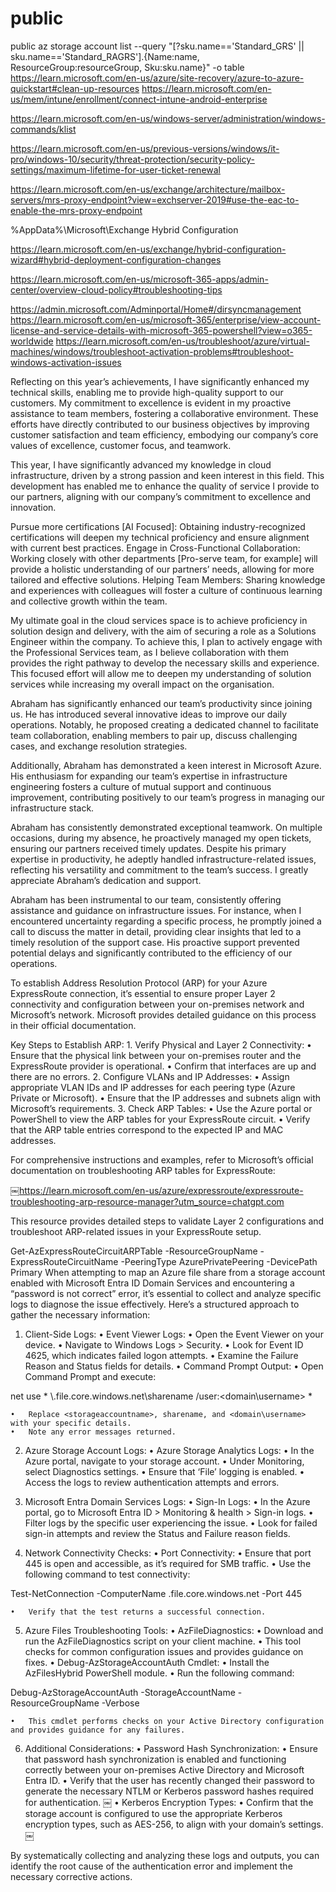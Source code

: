 # public
public
az storage account list --query "[?sku.name=='Standard_GRS' || sku.name=='Standard_RAGRS'].{Name:name, ResourceGroup:resourceGroup, Sku:sku.name}" -o table
https://learn.microsoft.com/en-us/azure/site-recovery/azure-to-azure-quickstart#clean-up-resources
https://learn.microsoft.com/en-us/mem/intune/enrollment/connect-intune-android-enterprise

https://learn.microsoft.com/en-us/windows-server/administration/windows-commands/klist

https://learn.microsoft.com/en-us/previous-versions/windows/it-pro/windows-10/security/threat-protection/security-policy-settings/maximum-lifetime-for-user-ticket-renewal

https://learn.microsoft.com/en-us/exchange/architecture/mailbox-servers/mrs-proxy-endpoint?view=exchserver-2019#use-the-eac-to-enable-the-mrs-proxy-endpoint

%AppData%\Microsoft\Exchange Hybrid Configuration

https://learn.microsoft.com/en-us/exchange/hybrid-configuration-wizard#hybrid-deployment-configuration-changes

https://learn.microsoft.com/en-us/microsoft-365-apps/admin-center/overview-cloud-policy#troubleshooting-tips

https://admin.microsoft.com/Adminportal/Home#/dirsyncmanagement
https://learn.microsoft.com/en-us/microsoft-365/enterprise/view-account-license-and-service-details-with-microsoft-365-powershell?view=o365-worldwide
https://learn.microsoft.com/en-us/troubleshoot/azure/virtual-machines/windows/troubleshoot-activation-problems#troubleshoot-windows-activation-issues

Reflecting on this year’s achievements, I have significantly enhanced my technical skills, enabling me to provide high-quality support to our customers. My commitment to excellence is evident in my proactive assistance to team members, fostering a collaborative environment. These efforts have directly contributed to our business objectives by improving customer satisfaction and team efficiency, embodying our company’s core values of excellence, customer focus, and teamwork.

This year, I have significantly advanced my knowledge in cloud infrastructure, driven by a strong passion and keen interest in this field. This development has enabled me to enhance the quality of service I provide to our partners, aligning with our company’s commitment to excellence and innovation.


Pursue more certifications [AI Focused]: Obtaining industry-recognized certifications will deepen my technical proficiency and ensure alignment with current best practices.
Engage in Cross-Functional Collaboration: Working closely with other departments [Pro-serve team, for example] will provide a holistic understanding of our partners’ needs, allowing for more tailored and effective solutions.
Helping Team Members: Sharing knowledge and experiences with colleagues will foster a culture of continuous learning and collective growth within the team.

My ultimate goal in the cloud services space is to achieve proficiency in solution design and delivery, with the aim of securing a role as a Solutions Engineer within the company. To achieve this, I plan to actively engage with the Professional Services team, as I believe collaboration with them provides the right pathway to develop the necessary skills and experience. This focused effort will allow me to deepen my understanding of solution services while increasing my overall impact on the organisation.

Abraham has significantly enhanced our team’s productivity since joining us. He has introduced several innovative ideas to improve our daily operations. Notably, he proposed creating a dedicated channel to facilitate team collaboration, enabling members to pair up, discuss challenging cases, and exchange resolution strategies.

Additionally, Abraham has demonstrated a keen interest in Microsoft Azure. His enthusiasm for expanding our team’s expertise in infrastructure engineering fosters a culture of mutual support and continuous improvement, contributing positively to our team’s progress in managing our infrastructure stack.

Abraham has consistently demonstrated exceptional teamwork. On multiple occasions, during my absence, he proactively managed my open tickets, ensuring our partners received timely updates. Despite his primary expertise in productivity, he adeptly handled infrastructure-related issues, reflecting his versatility and commitment to the team’s success. I greatly appreciate Abraham’s dedication and support.

Abraham has been instrumental to our team, consistently offering assistance and guidance on infrastructure issues. For instance, when I encountered uncertainty regarding a specific process, he promptly joined a call to discuss the matter in detail, providing clear insights that led to a timely resolution of the support case. His proactive support prevented potential delays and significantly contributed to the efficiency of our operations.

To establish Address Resolution Protocol (ARP) for your Azure ExpressRoute connection, it’s essential to ensure proper Layer 2 connectivity and configuration between your on-premises network and Microsoft’s network. Microsoft provides detailed guidance on this process in their official documentation.

Key Steps to Establish ARP:
	1.	Verify Physical and Layer 2 Connectivity:
	•	Ensure that the physical link between your on-premises router and the ExpressRoute provider is operational.
	•	Confirm that interfaces are up and there are no errors.
	2.	Configure VLANs and IP Addresses:
	•	Assign appropriate VLAN IDs and IP addresses for each peering type (Azure Private or Microsoft).
	•	Ensure that the IP addresses and subnets align with Microsoft’s requirements.
	3.	Check ARP Tables:
	•	Use the Azure portal or PowerShell to view the ARP tables for your ExpressRoute circuit.
	•	Verify that the ARP table entries correspond to the expected IP and MAC addresses.

For comprehensive instructions and examples, refer to Microsoft’s official documentation on troubleshooting ARP tables for ExpressRoute:

￼https://learn.microsoft.com/en-us/azure/expressroute/expressroute-troubleshooting-arp-resource-manager?utm_source=chatgpt.com

This resource provides detailed steps to validate Layer 2 configurations and troubleshoot ARP-related issues in your ExpressRoute setup.

Get-AzExpressRouteCircuitARPTable -ResourceGroupName <ResourceGroup> -ExpressRouteCircuitName <CircuitName> -PeeringType AzurePrivatePeering -DevicePath Primary
When attempting to map an Azure file share from a storage account enabled with Microsoft Entra ID Domain Services and encountering a “password is not correct” error, it’s essential to collect and analyze specific logs to diagnose the issue effectively. Here’s a structured approach to gather the necessary information:

1. Client-Side Logs:
	•	Event Viewer Logs:
	•	Open the Event Viewer on your device.
	•	Navigate to Windows Logs > Security.
	•	Look for Event ID 4625, which indicates failed logon attempts.
	•	Examine the Failure Reason and Status fields for details.
	•	Command Prompt Output:
	•	Open Command Prompt and execute:

net use * \\<storageaccountname>.file.core.windows.net\sharename /user:<domain\username> *


	•	Replace <storageaccountname>, sharename, and <domain\username> with your specific details.
	•	Note any error messages returned.

2. Azure Storage Account Logs:
	•	Azure Storage Analytics Logs:
	•	In the Azure portal, navigate to your storage account.
	•	Under Monitoring, select Diagnostics settings.
	•	Ensure that ‘File’ logging is enabled.
	•	Access the logs to review authentication attempts and errors.

3. Microsoft Entra Domain Services Logs:
	•	Sign-In Logs:
	•	In the Azure portal, go to Microsoft Entra ID > Monitoring & health > Sign-in logs.
	•	Filter logs by the specific user experiencing the issue.
	•	Look for failed sign-in attempts and review the Status and Failure reason fields.

4. Network Connectivity Checks:
	•	Port Connectivity:
	•	Ensure that port 445 is open and accessible, as it’s required for SMB traffic.
	•	Use the following command to test connectivity:

Test-NetConnection -ComputerName <storageaccountname>.file.core.windows.net -Port 445


	•	Verify that the test returns a successful connection.

5. Azure Files Troubleshooting Tools:
	•	AzFileDiagnostics:
	•	Download and run the AzFileDiagnostics script on your client machine.
	•	This tool checks for common configuration issues and provides guidance on fixes.
	•	Debug-AzStorageAccountAuth Cmdlet:
	•	Install the AzFilesHybrid PowerShell module.
	•	Run the following command:

Debug-AzStorageAccountAuth -StorageAccountName <StorageAccountName> -ResourceGroupName <ResourceGroupName> -Verbose


	•	This cmdlet performs checks on your Active Directory configuration and provides guidance for any failures. ￼

6. Additional Considerations:
	•	Password Hash Synchronization:
	•	Ensure that password hash synchronization is enabled and functioning correctly between your on-premises Active Directory and Microsoft Entra ID.
	•	Verify that the user has recently changed their password to generate the necessary NTLM or Kerberos password hashes required for authentication. ￼
	•	Kerberos Encryption Types:
	•	Confirm that the storage account is configured to use the appropriate Kerberos encryption types, such as AES-256, to align with your domain’s settings. ￼

By systematically collecting and analyzing these logs and outputs, you can identify the root cause of the authentication error and implement the necessary corrective actions.